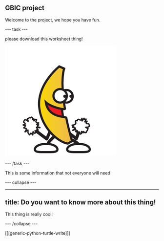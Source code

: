 ## GBIC project

Welcome to the project, we hope you have fun.

--- task ---

please download this worksheet thing!

![a banana dancing](images/banana.gif)

--- /task ---

This is some information that not everyone will need

--- collapse ---

---
title: Do you want to know more about this thing!
---

This thing is really cool!

--- /collapse ---

[[[generic-python-turtle-write]]]